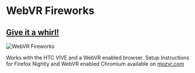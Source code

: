 # WebVR Fireworks

## [Give it a whirl!](caseyyee.github.io/webvr-fireworks)

![WebVR Fireworks](https://raw.githubusercontent.com/caseyyee/webvr-fireworks/master/img/preview.gif)

Works with the HTC VIVE and a WebVR enabled browser.  Setup Instructions for Firefox Nightly and WebVR enabled Chromium available on [mozvr.com](https://mozvr.com/#start)

